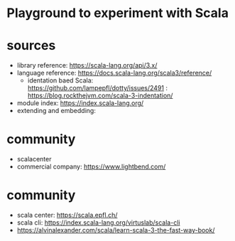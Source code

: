 # Playground to experiment with Scala
# sources
* library reference: https://scala-lang.org/api/3.x/
* language reference: https://docs.scala-lang.org/scala3/reference/
    * identation baed Scala: https://github.com/lampepfl/dotty/issues/2491 
                           : https://blog.rockthejvm.com/scala-3-indentation/
* module index: https://index.scala-lang.org/
* extending and embedding:

# community
* scalacenter
* commercial company: https://www.lightbend.com/

# community
* scala center: https://scala.epfl.ch/
* scala cli: https://index.scala-lang.org/virtuslab/scala-cli
* https://alvinalexander.com/scala/learn-scala-3-the-fast-way-book/
